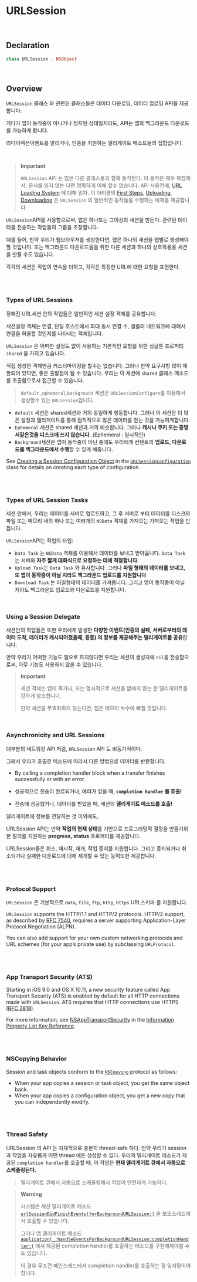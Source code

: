 # URLSession

<br>

## Declaration

```swift
class URLSession : NSObject
```

<br>

## Overview

`URLSession` 클래스 와 관련된 클래스들은 데이터 다운로딩, 데이터 업로딩 API를 제공합니다.

게다가 앱이 동작중이 아니거나 정지된 상태일지라도, API는 앱의 백그라운드 다운로드를 가능하게 합니다. 

리다이렉션이벤트를 알리거나, 인증을 지원하는 델리게이트 메소드들의 집합입니다.

<br>



> **Important**
>
> `URLSession` API 는 많은 다른 클래스들과 함께 동작한다. 이 동작은 매우 복잡해서, 문서를 읽지 않는 다면 명확하게 이해 할수 없습니다.  API 사용전에,  [URL Loading System](https://developer.apple.com/documentation/foundation/url_loading_system)  에 대해 읽자. 이 아티클의  [First Steps](https://developer.apple.com/documentation/foundation/url_loading_system#2878017), [Uploading](https://developer.apple.com/documentation/foundation/url_loading_system#3038363),  [Downloading](https://developer.apple.com/documentation/foundation/url_loading_system#3038364) 은 `URLSession` 의 일반적인 동작들을 수행하는 예제를 제공합니다.



`URLSession`API를 사용함으로써, 앱은 하나또는 그이상의 세션을 만든다. 관련된 데이터를 전송하는 작업들의 그룹을 조정합니다.

예를 들어, 만약 우리가 웹브라우저를 생성한다면, 앱은 하나의 새션을 탭별로 생성해야할 것입니다. 또는 백그라운드 다운로드들을 위한 다른 세션과 하나의 상호작용용 세션을 만들 수도 있습니다.

각각의 세션은 작업의 연속을 더하고, 각각은 특정한 URL에 대한 요청을 표현한다.

<br><br>

### Types of URL Sessions



정해진 URL세션 안의 작업들은 일반적인 세션 설정 객체를 공유합니다.

세션설정 객체는 연결, 단일 호스트에서 최대 동시 연결 수, 셀룰러 네트워크에 대해서 연결을 허용할 것인지를 나타내는 객체입니다.

`URLSession` 은 어떠한 설정도 없이 사용하는 기본적인 요청을 위한 싱글톤 프로퍼티  `shared` 을 가지고 있습니다.

직접 생성한 객체만큼 커스터마이징을 할수는 없습니다. 그러나 만약 요구사항 많이 제한되어 있다면,  좋은 출발점이 될 수 있습니다. 우리는 이 세션에 `shared` 클래스 메소드를 호출함으로서 접근할 수 있습니다.

> `default` ,`ephemeral`,`background` 세션은 `URLSessionConfigure`를 이용해서 생성할수 있는 `URLSession`입니다.

- `default` 세션은 shared세션과 거의 동일하게 행동합니다. 그러나 이 세션은 더 많은 설정과 델리게이트를 통해 점직적으로 많은 데이터를 얻는 것을 가능하게합니다.
- `Ephemeral` 세션은 shared 세션과 거의 비슷합니다. 그러나 **캐시나 쿠키 또는 증명서같은것을 디스크에 쓰지 않습니다.** (Ephemeral : 일시적인)
- `Background`세션은 앱이 동작중이 아닌 중에도 우리에게 컨텐트의 **업로드, 다운로드를 백그라운드에서 수행**할 수 있게 해줍니다. 

See [Creating a Session Configuration Object](https://developer.apple.com/documentation/foundation/urlsessionconfiguration#1660412) in the [`URLSessionConfiguration`](https://developer.apple.com/documentation/foundation/urlsessionconfiguration) class for details on creating each type of configuration.

<br>

<br>

### Types of URL Session Tasks



세션 안에서, 우리는 데이터를 서버로 업로드하고, 그 후 서버로 부터 데이터를 디스크의 파일 또는 메모리 내의 하나 또는 여러개의 `NSData` 객체를 가져오는 가져오는 작업을 만듭니다.

 `URLSession`API는 작업의 타입:



- `Data Task` 는 `NSData` 객체를 이용해서 데이터를 보내고 받아옵니다. `Data Task` 는 서버와 **자주 짧게 대화식으로 요청하는 데에 적절합니다.**
- `Upload Task`는 `Data Task` 와 유사합니다 .그러나  **파일 형태의 데이터를 보내고, 또 앱이 동작중이 아닐 지라도  백그라운드 업로드를 지원합니다**
- `Download Task` 는 파일형태의 데이터흘 가져옵니다. 그리고 앱이 동작중이 아닐 지라도 백그라운드 업로드와 다운로드를 지원합니다. 

<br>

### Using a Session Delegate

세션안의 작업들은 또한 우리에게 발생한 **다양한 이벤트(인증의 실패, 서버로부터의 데이터 도착, 데이터가 캐시되어졌을때, 등등) 의 정보를 제공해주는 델리게이트를 공유**합니다.

만약 우리가 어떠한 기능도 필요로 하지않다면 우리는 세션의 생성자에 `nil`을 전송함으로써, 아무 기능도 사용하지 않을 수 있습니다.



>  **Important**
>
> 세션 객체는 앱이 죽거나, 또는 명시적으로 세션을 없애지 않는 한  델리게이트를 강하게 참조합니다. 
>
> 만약 세션을 무효화하지 않는다면, 앱은 메모리 누수에 빠질 것입니다.



<br>

### Asynchronicity and URL Sessions

대부분의 네트워킹 API 처럼, `URLSession` API 도 비동기적이다. 

그래서 우리가 호출한 메소드에 따라서 다른 방법으로 데이터를 반환합니다. 

- By calling a completion handler block when a transfer finishes successfully or with an error.

- 성공적으로 전송이 완료되거나, 에러가 있을 때, **`completion handler` 를 호출!**

- 전송에 성공했거나, 데이터를 받았을 때, 세션의 **델리게이트 메소드를 호출!**

  

델리게이트에 정보를 전달하는 것 이외에도, 

URLSession API는 만약 **작업의 현재 상태**를 기반으로 프로그래밍적 결정을 만들기위한 질의를 지원하는 **progress, status** 프로퍼티를 제공합니다. 

URLSession들은 취소, 재시작, 재개, 작업 중지를 지원합니다. 그리고 중지되거나 취소되거나 실패한 다운로드에 대해 재개할 수 있는 능력또한 제공합니다.

<br><br>

### Protocol Support



`URLSession` 은 기본적으로 `data`, `file`, `ftp`,  `http`, `https` URL스키마 를 지원합니다. 

`URLSession` supports the HTTP/1.1 and HTTP/2 protocols. HTTP/2 support, as described by [RFC 7540](https://tools.ietf.org/html/rfc7540), requires a server supporting Application-Layer Protocol Negotiation (ALPN).

You can also add support for your own custom networking protocols and URL schemes (for your app’s private use) by subclassing `URLProtocol`.

<br><br>

### App Transport Security (ATS)

Starting in iOS 9.0 and OS X 10.11, a new security feature called App Transport Security (ATS) is enabled by default for all HTTP connections made with `URLSession`. ATS requires that HTTP connections use HTTPS ([RFC 2818](https://tools.ietf.org/html/rfc2818)).

For more information, see [NSAppTransportSecurity](https://developer.apple.com/library/archive/documentation/General/Reference/InfoPlistKeyReference/Articles/CocoaKeys.html#//apple_ref/doc/uid/TP40009251-SW33) in the [Information Property List Key Reference](https://developer.apple.com/library/archive/documentation/General/Reference/InfoPlistKeyReference/Introduction/Introduction.html#//apple_ref/doc/uid/TP40009247).

<br><br>

### NSCopying Behavior

Session and task objects conform to the [`NSCopying`](https://developer.apple.com/documentation/foundation/nscopying) protocol as follows:

- When your app copies a session or task object, you get the same object back.
- When your app copies a configuration object, you get a new copy that you can independently modify.

<br><br>

### Thread Safety

URLSession 의 API 는 자체적으로 충분히 thread-safe 하다. 만약 우리가 session과 작업을 자유롭게 어떤 thread 에든 생성할 수 있다. 우리의 델리게이트 메소드가 제공된 `completion handler`를 호출할 때, 이 작업은 **현재 델리게이트 큐에서 자동으로 스케줄링된다.** 

> 델리게이트 큐에서 자동으로 스케쥴링해서 작업이 안전하게 가능하다.



> **Warning**
>
> 시스템은 세션 델리게이트 메소드 [`urlSessionDidFinishEvents(forBackgroundURLSession:)`](https://developer.apple.com/documentation/foundation/urlsessiondelegate/1617185-urlsessiondidfinishevents) 을 보조스레드에서 호출할 수 있습니다.
>
> 그러나  앱 델리게이트 메소드[`application(_:handleEventsForBackgroundURLSession:completionHandler:)`](https://developer.apple.com/documentation/uikit/uiapplicationdelegate/1622941-application) 에서 제공된 completion handler를 호출하는 메소드를 구현해해야할 수도 있습니다.
>
> 이 경우 무조건 메인스레드에서 completion handler를 호출하는 걸 잊지말아야합니다.

